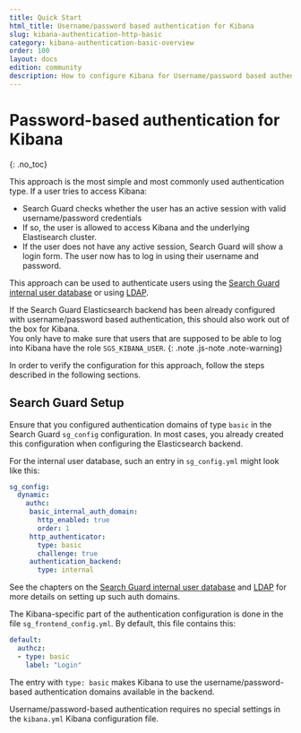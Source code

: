 ```yaml
---
title: Quick Start
html_title: Username/password based authentication for Kibana
slug: kibana-authentication-http-basic
category: kibana-authentication-basic-overview
order: 100
layout: docs
edition: community
description: How to configure Kibana for Username/password based authentication. Secure Kibana access with a login screen.
---
```

<!---
Copyright 2020 floragunn GmbH
-->

# Password-based authentication for Kibana
{: .no_toc}

This approach is the most simple and most commonly used authentication type. If a user tries to access Kibana:  

* Search Guard checks whether the user has an active session with valid username/password credentials
* If so, the user is allowed to access Kibana and the underlying Elastisearch cluster.
* If the user does not have any active session, Search Guard will show a login form. The user now has to log in using their username and password.

This approach can be used to authenticate users using the [Search Guard internal user database](../_docs_roles_permissions/configuration_internalusers.md)  or using [LDAP](../_docs_auth_auth/auth_auth_ldap.md).

If the Search Guard Elasticsearch backend has been already configured with username/password based authentication, this should also work out of the box for Kibana.<br>You only have to make sure that users that are supposed to be able to log into Kibana have the role `SGS_KIBANA_USER`. 
{: .note .js-note .note-warning}

In order to verify the configuration for this approach, follow the steps described in the following sections.

## Search Guard Setup

Ensure that you configured authentication domains of type `basic` in the Search Guard `sg_config` configuration. In most cases, you already created this configuration when configuring the Elasticsearch backend. 

For the internal user database, such an entry in `sg_config.yml` might look like this:

```yaml
sg_config:
  dynamic:
    authc:
     basic_internal_auth_domain:
       http_enabled: true
       order: 1
     http_authenticator:
       type: basic
       challenge: true
     authentication_backend:
       type: internal
```

See the chapters on the [Search Guard internal user database](../_docs_roles_permissions/configuration_internalusers.md) and [LDAP](../_docs_auth_auth/auth_auth_ldap.md) for more details on setting up such auth domains.

The Kibana-specific part of the authentication configuration is done in the file `sg_frontend_config.yml`. By default, this file contains this:

```yaml
default:
  authcz:
  - type: basic
    label: "Login"
```

The entry with `type: basic` makes Kibana to use the username/password-based authentication domains available in the backend.

Username/password-based authentication requires no special settings in the `kibana.yml` Kibana configuration file.
